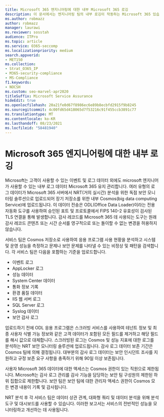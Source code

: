 ```yaml
---
title: Microsoft 365 엔지니어링에 대한 내부 Microsoft 365 로깅
description: 이 문서에서는 엔지니어링 팀의 내부 로깅이 작동하는 Microsoft 365 있습니다.
ms.author: robmazz
author: robmazz
manager: laurawi
ms.reviewer: sosstah
audience: ITPro
ms.topic: article
ms.service: O365-seccomp
ms.localizationpriority: medium
search.appverid:
- MET150
ms.collection:
- Strat_O365_IP
- M365-security-compliance
- MS-Compliance
f1.keywords:
- NOCSH
ms.custom: seo-marvel-apr2020
titleSuffix: Microsoft Service Assurance
hideEdit: true
ms.openlocfilehash: 20a21fe0d67f8986ec6e89b8ecbfd2915f9b8245
ms.sourcegitcommit: 4c00fd65d418065d7f53216c91f455ccb3891c77
ms.translationtype: MT
ms.contentlocale: ko-KR
ms.lasthandoff: 08/23/2021
ms.locfileid: "58481940"
---
```

# <a name="internal-logging-for-microsoft-365-engineering"></a>Microsoft 365 엔지니어링에 대한 내부 로깅

Microsoft는 고객이 사용할 수 있는 이벤트 및 로그 데이터 외에도 microsoft 엔지니어가 사용할 수 있는 내부 로그 데이터 Microsoft 365 유지 관리합니다. 여러 유형의 로그 데이터가 Microsoft 365 서버에서 NRT(거의 실시간) 분석을 위한 독점 보안 모니터링 솔루션으로 업로드되어 장기 저장소를 위한 내부 Cosmos(big data computing Service)에 업로드됩니다. 이 데이터 전송은 ODL(Office Data Loader)이라는 전용 자동화 도구를 사용하여 승인된 포트 및 프로토콜에서 FIPS 140-2 유효성이 검사된 TLS 연결을 통해 발생합니다. 감사 레코드를 Microsoft 365 데 사용되는 도구는 원래 감사 레코드 콘텐츠 또는 시간 순서를 영구적으로 또는 돌이할 수 없는 변경을 허용하지 않습니다.

서비스 팀은 Cosmos 저장소로 사용하여 응용 프로그램 사용 현황을 분석하고 시스템 및 운영 성능을 측정하고 문제나 보안 문제를 나타낼 수 있는 비정상 및 패턴을 검색합니다. 각 서비스 팀은 다음을 포함하는 기준을 업로드합니다.

- 이벤트 로그
- AppLocker 로그
- 성능 데이터
- System Center 데이터
- 통화 정보 기록
- 환경 품질 데이터
- IIS 웹 서버 로그
- SQL Server 로그
- Syslog 데이터
- 보안 감사 로그

업로드하기 전에 ODL 응용 프로그램은 스크러빙 서비스를 사용하여 테넌트 정보 및 최종 사용자 식별 가능 정보와 같은 고객 데이터가 포함된 모든 필드를 제거하고 해당 필드를 해시 값으로 대체합니다. 스크러빙된 로그는 Cosmos 및 성능 지표에 대한 로그를 분석하는 NRT 보안 모니터링 솔루션에 업로드됩니다. 감사 로그 데이터 보존 기간은 Cosmos 팀에 의해 결정됩니다. 대부분의 감사 로그 데이터는 보안 인시던트 조사를 지원하고 규정 보존 요구 사항을 충족하기 위해 90일 이상 보존됩니다.

사용자 Microsoft 365 데이터에 대한 액세스는 Cosmos 권한이 있는 직원으로 제한됩니다. Microsoft는 감사 로그 관리를 감사 기능을 담당하는 보안 팀 구성원의 제한된 하위 집합으로 제한합니다. 보안 팀은 보안 팀에 대한 관리자 액세스 권한이 Cosmos 모든 변경 내용이 기록 및 감사됩니다.

NRT 분석 후 각 서비스 팀은 데이터 상관 관계, 대화형 쿼리 및 데이터 분석을 위해 분석 도구 및 대시보드를 사용할 수 있습니다. 이러한 보고서는 서비스의 전반적인 성능을 모니터링하고 개선하는 데 사용됩니다.
